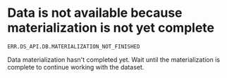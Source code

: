 # Data is not available because materialization is not yet complete

`ERR.DS_API.DB.MATERIALIZATION_NOT_FINISHED`

Data materialization hasn't completed yet. Wait until the materialization is complete to continue working with the dataset.
